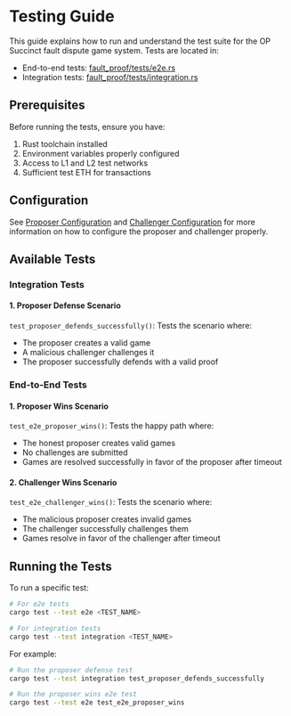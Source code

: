 # Testing Guide

This guide explains how to run and understand the test suite for the OP Succinct fault dispute game system. Tests are located in:
- End-to-end tests: [fault_proof/tests/e2e.rs](../../fault_proof/tests/e2e.rs)
- Integration tests: [fault_proof/tests/integration.rs](../../fault_proof/tests/integration.rs)

## Prerequisites

Before running the tests, ensure you have:
1. Rust toolchain installed
2. Environment variables properly configured
3. Access to L1 and L2 test networks
4. Sufficient test ETH for transactions

## Configuration

See [Proposer Configuration](./proposer.md#configuration) and [Challenger Configuration](./challenger.md#configuration) for more information on how to configure the proposer and challenger properly.

## Available Tests

### Integration Tests

#### 1. Proposer Defense Scenario
`test_proposer_defends_successfully()`: Tests the scenario where:
- The proposer creates a valid game
- A malicious challenger challenges it
- The proposer successfully defends with a valid proof

### End-to-End Tests

#### 1. Proposer Wins Scenario
`test_e2e_proposer_wins()`: Tests the happy path where:
- The honest proposer creates valid games
- No challenges are submitted
- Games are resolved successfully in favor of the proposer after timeout

#### 2. Challenger Wins Scenario
`test_e2e_challenger_wins()`: Tests the scenario where:
- The malicious proposer creates invalid games
- The challenger successfully challenges them
- Games resolve in favor of the challenger after timeout

## Running the Tests

To run a specific test:
```bash
# For e2e tests
cargo test --test e2e <TEST_NAME>

# For integration tests
cargo test --test integration <TEST_NAME>
```

For example:
```bash
# Run the proposer defense test
cargo test --test integration test_proposer_defends_successfully

# Run the proposer wins e2e test
cargo test --test e2e test_e2e_proposer_wins
```
